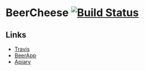 # BeerCheese [![Build Status](https://travis-ci.org/jansyk13/BeerCheese.svg?branch=master)](https://travis-ci.org/jansyk13/BeerCheese)
## Links
* [Travis](https://travis-ci.org/jansyk13/BeerCheese)
* [BeerApp](http://beer-jansyk13.rhcloud.com/)
* [Apiary](http://docs.beercheese.apiary.io/#)
